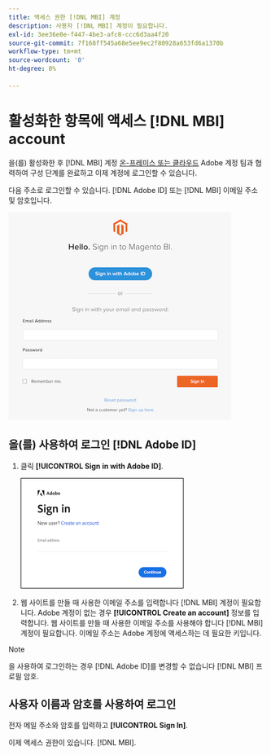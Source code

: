 ```yaml
---
title: 액세스 권한 [!DNL MBI] 계정
description: 사용자 [!DNL MBI] 계정이 필요합니다.
exl-id: 3ee36e0e-f447-4be3-afc8-ccc6d3aa4f20
source-git-commit: 7f168ff545a68e5ee9ec2f80928a653fd6a1370b
workflow-type: tm+mt
source-wordcount: '0'
ht-degree: 0%

---
```


# 활성화한 항목에 액세스 [!DNL MBI] account

을(를) 활성화한 후 [!DNL MBI] 계정 [온-프레미스 또는 클라우드](../getting-started/onpremise-activation.md) Adobe 계정 팀과 협력하여 구성 단계를 완료하고 이제 계정에 로그인할 수 있습니다.

다음 주소로 로그인할 수 있습니다. [!DNL Adobe ID] 또는 [!DNL MBI] 이메일 주소 및 암호입니다.

![로그인](../assets/sign-in.png)

## 을(를) 사용하여 로그인 [!DNL Adobe ID]

1. 클릭 **[!UICONTROL Sign in with Adobe ID]**.

   ![sign-in-adobe](../assets/sign-in-adobe.png)

1. 웹 사이트를 만들 때 사용한 이메일 주소를 입력합니다 [!DNL MBI] 계정이 필요합니다. Adobe 계정이 없는 경우 **[!UICONTROL Create an account]** 정보를 입력합니다. 웹 사이트를 만들 때 사용한 이메일 주소를 사용해야 합니다 [!DNL MBI] 계정이 필요합니다. 이메일 주소는 Adobe 계정에 액세스하는 데 필요한 키입니다.

>[!NOTE]
>
>을 사용하여 로그인하는 경우 [!DNL Adobe ID]를 변경할 수 없습니다 [!DNL MBI] 프로필 암호.

## 사용자 이름과 암호를 사용하여 로그인

전자 메일 주소와 암호를 입력하고 **[!UICONTROL Sign In]**.

이제 액세스 권한이 있습니다. [!DNL MBI].
